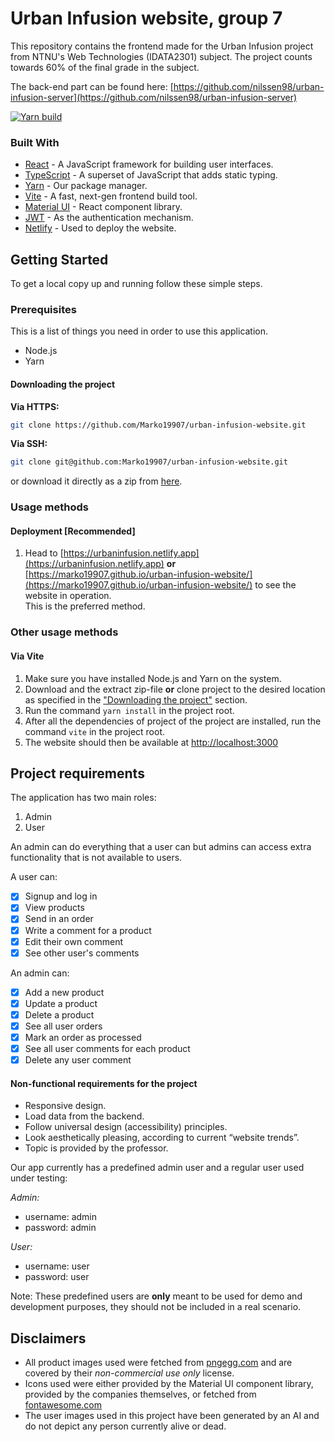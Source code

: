 # Urban Infusion website, group 7

This repository contains the frontend made for the Urban Infusion project from NTNU's Web Technologies (IDATA2301) subject.
The project counts towards 60% of the final grade in the subject.

The back-end part can be found here: [https://github.com/nilssen98/urban-infusion-server](https://github.com/nilssen98/urban-infusion-server)


[![Yarn build](https://github.com/Marko19907/urban-infusion-website/actions/workflows/main.yml/badge.svg?branch=main)](https://github.com/Marko19907/urban-infusion-website/actions/workflows/main.yml)

### Built With
* [React](https://reactjs.org) - A JavaScript framework for building user interfaces.
* [TypeScript](https://www.typescriptlang.org) - A superset of JavaScript that adds static typing.
* [Yarn](https://github.com/yarnpkg/yarn) - Our package manager.
* [Vite](https://github.com/vitejs/vite) - A fast, next-gen frontend build tool.
* [Material UI](https://mui.com) - React component library.
* [JWT](https://github.com/jwtk/jjwt) - As the authentication mechanism.
* [Netlify](https://www.netlify.com) - Used to deploy the website.

## Getting Started

To get a local copy up and running follow these simple steps.

### Prerequisites

This is a list of things you need in order to use this application.

* Node.js
* Yarn

#### Downloading the project

**Via HTTPS:**
```sh
git clone https://github.com/Marko19907/urban-infusion-website.git
```
**Via SSH:**
```sh
git clone git@github.com:Marko19907/urban-infusion-website.git
```
or download it directly as a zip from [here](https://github.com/Marko19907/urban-infusion-website/archive/refs/heads/main.zip).

### Usage methods

#### Deployment [Recommended]

1. Head to [https://urbaninfusion.netlify.app](https://urbaninfusion.netlify.app) **or** [https://marko19907.github.io/urban-infusion-website/](https://marko19907.github.io/urban-infusion-website/)
   to see the website in operation. <br>
   This is the preferred method.

### Other usage methods

#### Via Vite

1. Make sure you have installed Node.js and Yarn on the system.
2. Download and the extract zip-file **or** clone project to the desired location as specified in the ["Downloading the project"](#downloading-the-project) section.
3. Run the command `yarn install` in the project root.
4. After all the dependencies of project of the project are installed, run the command `vite` in the project root.
5. The website should then be available at [http://localhost:3000](http://localhost:3000)

## Project requirements

The application has two main roles:
1. Admin
2. User

An admin can do everything that a user can but admins can access extra functionality that is not available to users.

A user can:

* [x] Signup and log in
* [x] View products
* [x] Send in an order
* [x] Write a comment for a product
* [x] Edit their own comment
* [x] See other user's comments

An admin can:

* [x] Add a new product
* [x] Update a product
* [x] Delete a product
* [x] See all user orders
* [x] Mark an order as processed
* [x] See all user comments for each product
* [x] Delete any user comment

#### Non-functional requirements for the project
* Responsive design.
* Load data from the backend.
* Follow universal design (accessibility) principles.
* Look aesthetically pleasing, according to current “website trends”.
* Topic is provided by the professor.

Our app currently has a predefined admin user and a regular user used under testing:

_Admin:_
* username: admin
* password: admin

_User:_
* username: user
* password: user

Note: These predefined users are **only** meant to be used for demo and development purposes, they should not be included in a real scenario.

## Disclaimers

* All product images used were fetched from [pngegg.com](https://www.pngegg.com) and are covered by their _non-commercial use only_ license.
* Icons used were either provided by the Material UI component library, provided by the companies themselves, or fetched from [fontawesome.com](https://fontawesome.com)
* The user images used in this project have been generated by an AI and do not depict any person currently alive or dead.
